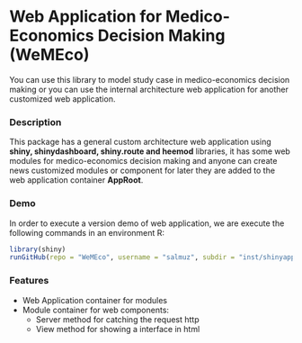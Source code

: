 # Web Application for Medico-Economics Decision Making (WeMEco)

You can use this library to model study case in medico-economics decision making or you can use the internal architecture web application for another customized web application. 

### Description 

This package has a general custom architecture web application using **shiny, shinydashboard, shiny.route and heemod** libraries, it has some web modules for medico-economics decision making and anyone can create news customized modules or component for later they are added to the web application container **AppRoot**.

### Demo

In order to execute a version demo of web application, we are execute the following commands in an environment R:

```R
library(shiny)
runGitHub(repo = "WeMEco", username = "salmuz", subdir = "inst/shinyapp")
```

### Features

  * Web Application container for modules 
  * Module container for web components:
    * Server method for catching the request http 
    * View method for showing a interface in html 
  
  
